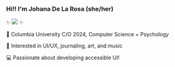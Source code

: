 ### Hi!! I'm Johana De La Rosa (she/her)

✨ [![](https://img.shields.io/badge/-linkedin-ff69b4)](https://www.linkedin.com/in/jed2192/) ✨

🦁 Columbia University C/O 2024, Computer Science + Psychology

🎨 Interested in UI/UX, journaling, art, and music 

💻 Passionate about developing accessible UI!

